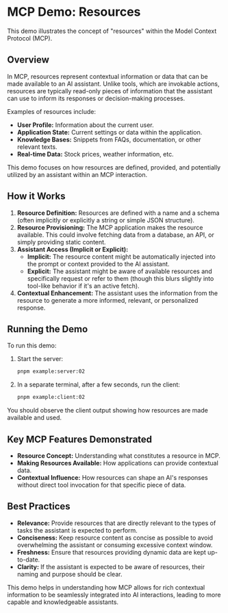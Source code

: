 # MCP Demo: Resources

This demo illustrates the concept of "resources" within the Model Context Protocol (MCP).

## Overview

In MCP, resources represent contextual information or data that can be made available to an AI assistant. Unlike tools, which are invokable actions, resources are typically read-only pieces of information that the assistant can use to inform its responses or decision-making processes.

Examples of resources include:

- **User Profile:** Information about the current user.
- **Application State:** Current settings or data within the application.
- **Knowledge Bases:** Snippets from FAQs, documentation, or other relevant texts.
- **Real-time Data:** Stock prices, weather information, etc.

This demo focuses on how resources are defined, provided, and potentially utilized by an assistant within an MCP interaction.

## How it Works

1.  **Resource Definition:** Resources are defined with a name and a schema (often implicitly or explicitly a string or simple JSON structure).
2.  **Resource Provisioning:** The MCP application makes the resource available. This could involve fetching data from a database, an API, or simply providing static content.
3.  **Assistant Access (Implicit or Explicit):**
    - **Implicit:** The resource content might be automatically injected into the prompt or context provided to the AI assistant.
    - **Explicit:** The assistant might be aware of available resources and specifically request or refer to them (though this blurs slightly into tool-like behavior if it's an active fetch).
4.  **Contextual Enhancement:** The assistant uses the information from the resource to generate a more informed, relevant, or personalized response.

## Running the Demo

To run this demo:

1. Start the server:
   ```sh
   pnpm example:server:02
   ```
2. In a separate terminal, after a few seconds, run the client:
   ```sh
   pnpm example:client:02
   ```

You should observe the client output showing how resources are made available and used.

## Key MCP Features Demonstrated

- **Resource Concept:** Understanding what constitutes a resource in MCP.
- **Making Resources Available:** How applications can provide contextual data.
- **Contextual Influence:** How resources can shape an AI's responses without direct tool invocation for that specific piece of data.

## Best Practices

- **Relevance:** Provide resources that are directly relevant to the types of tasks the assistant is expected to perform.
- **Conciseness:** Keep resource content as concise as possible to avoid overwhelming the assistant or consuming excessive context window.
- **Freshness:** Ensure that resources providing dynamic data are kept up-to-date.
- **Clarity:** If the assistant is expected to be aware of resources, their naming and purpose should be clear.

This demo helps in understanding how MCP allows for rich contextual information to be seamlessly integrated into AI interactions, leading to more capable and knowledgeable assistants.
